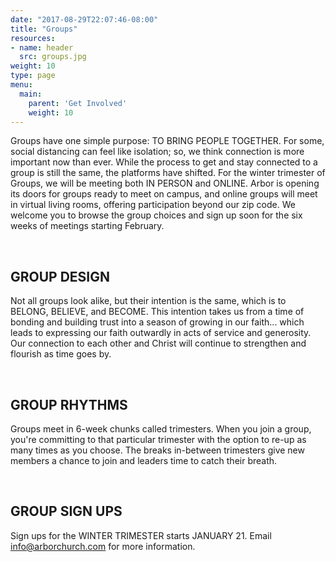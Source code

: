 ```yaml
---
date: "2017-08-29T22:07:46-08:00"
title: "Groups"
resources:
- name: header
  src: groups.jpg
weight: 10
type: page
menu:
  main:
    parent: 'Get Involved'
    weight: 10
---
```


Groups have one simple purpose: TO BRING PEOPLE TOGETHER. For some, social distancing can feel like isolation; so, we think connection is more important now than ever. While the process to get and stay connected to a group is still the same, the platforms have shifted. For the winter trimester of Groups, we will be meeting both IN PERSON and ONLINE. Arbor is opening its doors for groups ready to meet on campus, and online groups will meet in virtual living rooms, offering participation beyond our zip code. We welcome you to browse the group choices and sign up soon for the six weeks of meetings starting February.

<br />

## GROUP DESIGN

Not all groups look alike, but their intention is the same, which is to BELONG, BELIEVE, and BECOME. This intention takes us from a time of bonding and building trust into a season of growing in our faith... which leads to expressing our faith outwardly in acts of service and generosity. Our connection to each other and Christ will continue to strengthen and flourish as time goes by.

<br />

## GROUP RHYTHMS

Groups meet in 6-week chunks called trimesters. When you join a group, you're committing to that particular trimester with the option to re-up as many times as you choose. The breaks in-between trimesters give new members a chance to join and leaders time to catch their breath.

<br />

## GROUP SIGN UPS

Sign ups for the WINTER TRIMESTER starts JANUARY 21. Email <info@arborchurch.com> for more information.

